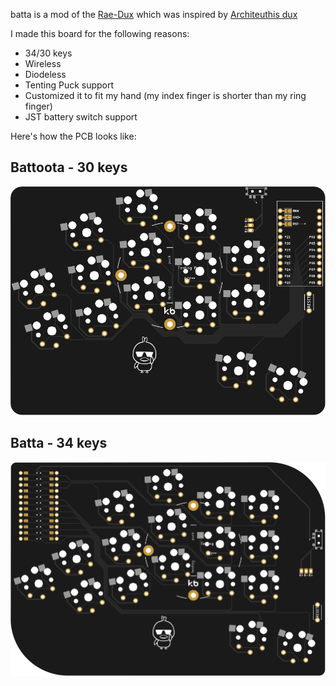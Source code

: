 batta is a mod of the [Rae-Dux](https://github.com/andrewjrae/rae-dux) which was inspired by [Architeuthis dux](https://github.com/tapioki/cephalopoda/tree/main/Architeuthis%20dux)

I made this board for the following reasons:

- 34/30 keys
- Wireless
- Diodeless
- Tenting Puck support
- Customized it to fit my hand (my index finger is shorter than my ring finger)
- JST battery switch support

Here's how the PCB looks like:

## Battoota - 30 keys
[![battoota](images/battoota.svg)](pcb/battoota) 

## Batta - 34 keys
[![batta](images/batta.svg)](pcb/batta) 